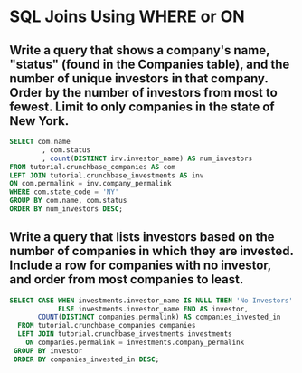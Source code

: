 # SQL Joins Using WHERE or ON

## Write a query that shows a company's name, "status" (found in the Companies table), and the number of unique investors in that company. Order by the number of investors from most to fewest. Limit to only companies in the state of New York.


``` sql
SELECT com.name
        , com.status
        , count(DISTINCT inv.investor_name) AS num_investors
FROM tutorial.crunchbase_companies AS com
LEFT JOIN tutorial.crunchbase_investments AS inv 
ON com.permalink = inv.company_permalink
WHERE com.state_code = 'NY'
GROUP BY com.name, com.status
ORDER BY num_investors DESC;
```

## Write a query that lists investors based on the number of companies in which they are invested. Include a row for companies with no investor, and order from most companies to least.


```sql
SELECT CASE WHEN investments.investor_name IS NULL THEN 'No Investors'
            ELSE investments.investor_name END AS investor,
       COUNT(DISTINCT companies.permalink) AS companies_invested_in
  FROM tutorial.crunchbase_companies companies
  LEFT JOIN tutorial.crunchbase_investments investments
    ON companies.permalink = investments.company_permalink
 GROUP BY investor
 ORDER BY companies_invested_in DESC;
```